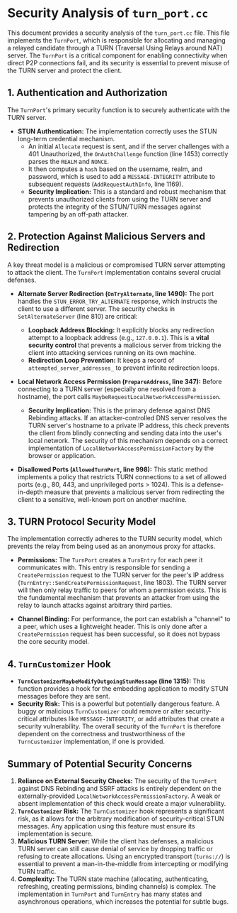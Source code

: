 # Security Analysis of `turn_port.cc`

This document provides a security analysis of the `turn_port.cc` file. This file implements the `TurnPort`, which is responsible for allocating and managing a relayed candidate through a TURN (Traversal Using Relays around NAT) server. The `TurnPort` is a critical component for enabling connectivity when direct P2P connections fail, and its security is essential to prevent misuse of the TURN server and protect the client.

## 1. Authentication and Authorization

The `TurnPort`'s primary security function is to securely authenticate with the TURN server.

- **STUN Authentication:** The implementation correctly uses the STUN long-term credential mechanism.
  - An initial `Allocate` request is sent, and if the server challenges with a 401 Unauthorized, the `OnAuthChallenge` function (line 1453) correctly parses the `REALM` and `NONCE`.
  - It then computes a `hash` based on the username, realm, and password, which is used to add a `MESSAGE-INTEGRITY` attribute to subsequent requests (`AddRequestAuthInfo`, line 1169).
  - **Security Implication:** This is a standard and robust mechanism that prevents unauthorized clients from using the TURN server and protects the integrity of the STUN/TURN messages against tampering by an off-path attacker.

## 2. Protection Against Malicious Servers and Redirection

A key threat model is a malicious or compromised TURN server attempting to attack the client. The `TurnPort` implementation contains several crucial defenses.

- **Alternate Server Redirection (`OnTryAlternate`, line 1490):** The port handles the `STUN_ERROR_TRY_ALTERNATE` response, which instructs the client to use a different server. The security checks in `SetAlternateServer` (line 810) are critical:
  - **Loopback Address Blocking:** It explicitly blocks any redirection attempt to a loopback address (e.g., `127.0.0.1`). This is a **vital security control** that prevents a malicious server from tricking the client into attacking services running on its own machine.
  - **Redirection Loop Prevention:** It keeps a record of `attempted_server_addresses_` to prevent infinite redirection loops.

- **Local Network Access Permission (`PrepareAddress`, line 347):** Before connecting to a TURN server (especially one resolved from a hostname), the port calls `MaybeRequestLocalNetworkAccessPermission`.
  - **Security Implication:** This is the primary defense against DNS Rebinding attacks. If an attacker-controlled DNS server resolves the TURN server's hostname to a private IP address, this check prevents the client from blindly connecting and sending data into the user's local network. The security of this mechanism depends on a correct implementation of `LocalNetworkAccessPermissionFactory` by the browser or application.

- **Disallowed Ports (`AllowedTurnPort`, line 998):** This static method implements a policy that restricts TURN connections to a set of allowed ports (e.g., 80, 443, and unprivileged ports > 1024). This is a defense-in-depth measure that prevents a malicious server from redirecting the client to a sensitive, well-known port on another machine.

## 3. TURN Protocol Security Model

The implementation correctly adheres to the TURN security model, which prevents the relay from being used as an anonymous proxy for attacks.

- **Permissions:** The `TurnPort` creates a `TurnEntry` for each peer it communicates with. This entry is responsible for sending a `CreatePermission` request to the TURN server for the peer's IP address (`TurnEntry::SendCreatePermissionRequest`, line 1803). The TURN server will then only relay traffic to peers for whom a permission exists. This is the fundamental mechanism that prevents an attacker from using the relay to launch attacks against arbitrary third parties.

- **Channel Binding:** For performance, the port can establish a "channel" to a peer, which uses a lightweight header. This is only done after a `CreatePermission` request has been successful, so it does not bypass the core security model.

## 4. `TurnCustomizer` Hook

- **`TurnCustomizerMaybeModifyOutgoingStunMessage` (line 1315):** This function provides a hook for the embedding application to modify STUN messages before they are sent.
- **Security Risk:** This is a powerful but potentially dangerous feature. A buggy or malicious `TurnCustomizer` could remove or alter security-critical attributes like `MESSAGE-INTEGRITY`, or add attributes that create a security vulnerability. The overall security of the `TurnPort` is therefore dependent on the correctness and trustworthiness of the `TurnCustomizer` implementation, if one is provided.

## Summary of Potential Security Concerns

1.  **Reliance on External Security Checks:** The security of the `TurnPort` against DNS Rebinding and SSRF attacks is entirely dependent on the externally-provided `LocalNetworkAccessPermissionFactory`. A weak or absent implementation of this check would create a major vulnerability.
2.  **`TurnCustomizer` Risk:** The `TurnCustomizer` hook represents a significant risk, as it allows for the arbitrary modification of security-critical STUN messages. Any application using this feature must ensure its implementation is secure.
3.  **Malicious TURN Server:** While the client has defenses, a malicious TURN server can still cause denial of service by dropping traffic or refusing to create allocations. Using an encrypted transport (`turns://`) is essential to prevent a man-in-the-middle from intercepting or modifying TURN traffic.
4.  **Complexity:** The TURN state machine (allocating, authenticating, refreshing, creating permissions, binding channels) is complex. The implementation in `TurnPort` and `TurnEntry` has many states and asynchronous operations, which increases the potential for subtle bugs.